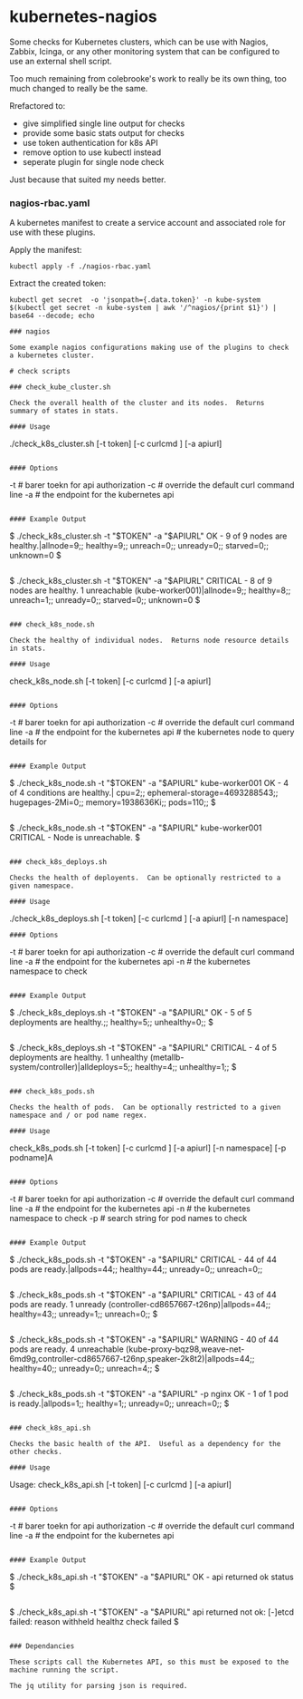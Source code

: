 # kubernetes-nagios

Some checks for Kubernetes clusters, which can be use with Nagios, Zabbix, Icinga, or any other
monitoring system that can be configured to use an external shell script.

Too much remaining from colebrooke's work to really be its own thing, too much changed to really be the same.

Rrefactored to:

  - give simplified single line output for checks
  - provide some basic stats output for checks
  - use token authentication for k8s API
  - remove option to use kubectl instead
  - seperate plugin for single node check

Just because that suited my needs better.

### nagios-rbac.yaml

A kubernetes manifest to create a service account and associated role for use with these plugins.

Apply the manifest:
```
kubectl apply -f ./nagios-rbac.yaml
```

Extract the created token:
```
kubectl get secret  -o 'jsonpath={.data.token}' -n kube-system $(kubectl get secret -n kube-system | awk '/^nagios/{print $1}') | base64 --decode; echo

### nagios

Some example nagios configurations making use of the plugins to check a kubernetes cluster.

# check scripts

### check_kube_cluster.sh

Check the overall health of the cluster and its nodes.  Returns summary of states in stats.

#### Usage
```
./check_k8s_cluster.sh [-t token] [-c curlcmd ] [-a apiurl]
```

#### Options
```
   -t <token>        # barer toekn for api authorization
   -c <curlcmd>      # override the default curl command line
   -a <apiurl>       # the endpoint for the kubernetes api
```

#### Example Output
```
$ ./check_k8s_cluster.sh -t "$TOKEN" -a "$APIURL"
OK - 9 of 9 nodes are healthy.|allnode=9;; healthy=9;; unreach=0;; unready=0;; starved=0;; unknown=0
$
```
```
$ ./check_k8s_cluster.sh -t "$TOKEN" -a "$APIURL"
CRITICAL - 8 of 9 nodes are healthy. 1 unreachable (kube-worker001)|allnode=9;; healthy=8;; unreach=1;; unready=0;; starved=0;; unknown=0
$
```

### check_k8s_node.sh

Check the healthy of individual nodes.  Returns node resource details in stats.

#### Usage
```
check_k8s_node.sh [-t token] [-c curlcmd ] [-a apiurl] <nodename>
```

#### Options
```
   -t <token>        # barer toekn for api authorization
   -c <curlcmd>      # override the default curl command line
   -a <apiurl>       # the endpoint for the kubernetes api
   <nodename>        # the kubernetes node to query details for
```

#### Example Output
```
$ ./check_k8s_node.sh -t "$TOKEN" -a "$APIURL" kube-worker001
OK - 4 of 4 conditions are healthy.| cpu=2;; ephemeral-storage=4693288543;; hugepages-2Mi=0;; memory=1938636Ki;; pods=110;;
$
```
```
$ ./check_k8s_node.sh -t "$TOKEN" -a "$APIURL" kube-worker001
CRITICAL - Node is unreachable.
$
```

### check_k8s_deploys.sh

Checks the health of deployents.  Can be optionally restricted to a given namespace.

#### Usage
```
./check_k8s_deploys.sh [-t token] [-c curlcmd ] [-a apiurl] [-n namespace]
```
#### Options
```
   -t <token>        # barer toekn for api authorization
   -c <curlcmd>      # override the default curl command line
   -a <apiurl>       # the endpoint for the kubernetes api
   -n <namespace>    # the kubernetes namespace to check
```

#### Example Output
```
$ ./check_k8s_deploys.sh -t "$TOKEN" -a "$APIURL"
OK - 5 of 5 deployments are healthy.;; healthy=5;; unhealthy=0;;
$
```
```
$ ./check_k8s_deploys.sh -t "$TOKEN" -a "$APIURL"
CRITICAL - 4 of 5 deployments are healthy. 1 unhealthy (metallb-system/controller)|alldeploys=5;; healthy=4;; unhealthy=1;;
$
```

### check_k8s_pods.sh

Checks the health of pods.  Can be optionally restricted to a given namespace and / or pod name regex.

#### Usage
```
check_k8s_pods.sh [-t token] [-c curlcmd ] [-a apiurl] [-n namespace] [-p podname]A
```

#### Options
```
   -t <token>        # barer toekn for api authorization
   -c <curlcmd>      # override the default curl command line
   -a <apiurl>       # the endpoint for the kubernetes api
   -n <namespace>    # the kubernetes namespace to check
   -p <podname>      # search string for pod names to check
```

#### Example Output
```
$ ./check_k8s_pods.sh -t "$TOKEN" -a "$APIURL"
CRITICAL - 44 of 44 pods are ready.|allpods=44;; healthy=44;; unready=0;; unreach=0;;

```
```
$ ./check_k8s_pods.sh -t "$TOKEN" -a "$APIURL"
CRITICAL - 43 of 44 pods are ready. 1 unready (controller-cd8657667-t26np)|allpods=44;; healthy=43;; unready=1;; unreach=0;;
$
```
```
$ ./check_k8s_pods.sh -t "$TOKEN" -a "$APIURL"
WARNING - 40 of 44 pods are ready. 4 unreachable (kube-proxy-bqz98,weave-net-6md9g,controller-cd8657667-t26np,speaker-2k8t2)|allpods=44;; healthy=40;; unready=0;; unreach=4;;
$
```
```
$ ./check_k8s_pods.sh -t "$TOKEN" -a "$APIURL" -p nginx
OK - 1 of 1 pod is ready.|allpods=1;; healthy=1;; unready=0;; unreach=0;;
$
```

### check_k8s_api.sh

Checks the basic health of the API.  Useful as a dependency for the other checks.

#### Usage
```
Usage: check_k8s_api.sh [-t token] [-c curlcmd ] [-a apiurl]

```

#### Options
```
   -t <token>        # barer toekn for api authorization
   -c <curlcmd>      # override the default curl command line
   -a <apiurl>       # the endpoint for the kubernetes api
```

#### Example Output
```
$ ./check_k8s_api.sh -t "$TOKEN" -a "$APIURL"
OK - api returned ok status
$
```
```
$ ./check_k8s_api.sh -t "$TOKEN" -a "$APIURL"
api returned not ok: [-]etcd failed: reason withheld healthz check failed
$
```

### Dependancies

These scripts call the Kubernetes API, so this must be exposed to the machine running the script.

The jq utility for parsing json is required.

